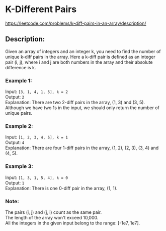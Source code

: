 # K-Different Pairs

https://leetcode.com/problems/k-diff-pairs-in-an-array/description/

## Description: 

Given an array of integers and an integer k, you need to find the number of unique k-diff pairs in the array. Here a k-diff pair is defined as an integer pair (i, j), where i and j are both numbers in the array and their absolute difference is k.


### Example 1:
Input: `[3, 1, 4, 1, 5], k = 2`  
Output: `2`  
Explanation: There are two 2-diff pairs in the array, (1, 3) and (3, 5).
Although we have two 1s in the input, we should only return the number of unique pairs.


### Example 2:
Input: `[1, 2, 3, 4, 5], k = 1`  
Output: `4`  
Explanation: There are four 1-diff pairs in the array, (1, 2), (2, 3), (3, 4) and (4, 5).

### Example 3:
Input: `[1, 3, 1, 5, 4], k = 0`  
Output: `1`  
Explanation: There is one 0-diff pair in the array, (1, 1).

### Note:
The pairs (i, j) and (j, i) count as the same pair.  
The length of the array won't exceed 10,000.  
All the integers in the given input belong to the range: [-1e7, 1e7].  
